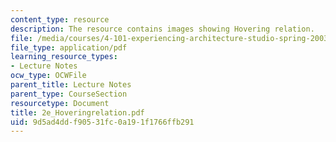 ```yaml
---
content_type: resource
description: The resource contains images showing Hovering relation.
file: /media/courses/4-101-experiencing-architecture-studio-spring-2003/9d5ad4ddf90531fc0a191f1766ffb291_2e_Hoveringrelation.pdf
file_type: application/pdf
learning_resource_types:
- Lecture Notes
ocw_type: OCWFile
parent_title: Lecture Notes
parent_type: CourseSection
resourcetype: Document
title: 2e_Hoveringrelation.pdf
uid: 9d5ad4dd-f905-31fc-0a19-1f1766ffb291
---
```

